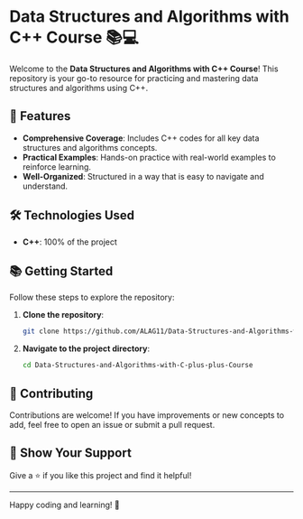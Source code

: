 # Data Structures and Algorithms with C++ Course 📚💻

Welcome to the **Data Structures and Algorithms with C++ Course**! This repository is your go-to resource for practicing and mastering data structures and algorithms using C++.

## 🚀 Features

- **Comprehensive Coverage**: Includes C++ codes for all key data structures and algorithms concepts.
- **Practical Examples**: Hands-on practice with real-world examples to reinforce learning.
- **Well-Organized**: Structured in a way that is easy to navigate and understand.

## 🛠 Technologies Used

- **C++**: 100% of the project

## 📚 Getting Started

Follow these steps to explore the repository:

1. **Clone the repository**:
    ```bash
    git clone https://github.com/ALAG11/Data-Structures-and-Algorithms-with-C-plus-plus-Course.git
    ```
2. **Navigate to the project directory**:
    ```bash
    cd Data-Structures-and-Algorithms-with-C-plus-plus-Course
    ```

## 🤝 Contributing

Contributions are welcome! If you have improvements or new concepts to add, feel free to open an issue or submit a pull request.

## 🌟 Show Your Support

Give a ⭐️ if you like this project and find it helpful!

---

Happy coding and learning! 🚀
